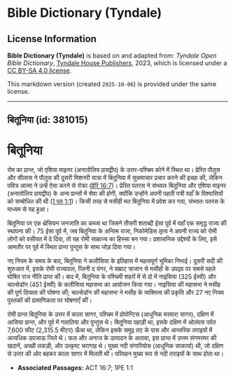 # Bible Dictionary (Tyndale)

## License Information

**Bible Dictionary (Tyndale)** is based on and adapted from: _Tyndale Open Bible Dictionary_, [Tyndale House Publishers](https://tyndaleopenresources.com/), 2023, which is licensed under a [CC BY-SA 4.0 license](https://creativecommons.org/licenses/by-sa/4.0/legalcode.en).

This markdown version (created `2025-10-06`) is provided under the same license.



--------------------------------

## बितूनिया (id: 381015)

बितूनिया
========

रोम का प्रान्त, जो एशिया माइनर (अनातोलिय प्रायद्वीप) के उत्तर\-पश्चिम कोने में स्थित था। प्रेरित पौलुस और सीलास ने पौलुस की दूसरी मिशनरी यात्रा में बितूनिया में सुसमाचार प्रचार करने की इच्छा की, लेकिन पवित्र आत्मा ने उन्हें ऐसा करने से रोका ([प्रेरि 16:7](https://ref.ly/Acts16:7))। प्रेरित पतरस ने संभवतः बितूनिया और एशिया माइनर (अनातोलिय प्रायद्वीप) के अन्य प्रान्तों में सेवा की होगी, क्योंकि उन्होंने अपनी पहली पत्री वहाँ के विश्वासियों को सम्बोधित की थी ([1 पत 1:1](https://ref.ly/1Pet1:1))। किसी तरह से मसीही मत बितूनिया में प्रवेश कर गया, संभवतः पतरस के माध्यम से यह हुआ।

बितूनिया पर एक थ्रेसियन जनजाति का कब्जा था जिसने तीसरी शताब्दी ईसा पूर्व में वहाँ एक समृद्ध राज्य की स्थापना की। 75 ईसा पूर्व में, जब बितूनिया के अन्तिम राजा, निकोमेडिस तृत्य ने अपनी राज्य को रोमी लोगों को वसीयत में दे दिया, तो यह रोमी साम्राज्य का हिस्सा बन गया। प्रशासनिक उद्देश्यों के लिए, इसे आमतौर पर पूर्व में स्थित प्रान्त पुन्तुस के साथ जोड़ दिया गया।

नए नियम के समय के बाद, बितूनिया ने कलीसिया के इतिहास में महत्वपूर्ण भूमिका निभाई। दूसरी सदी की शुरुआत में, इसके रोमी राज्यपाल, प्लिनी द यंगर, ने सम्राट त्राजान से मसीहों के उपद्रव पर सबसे पहले घोषित राज नीति प्राप्त की। बाद में, बितूनिया के पश्चिमी शहरों में से दो में नाइसिया (325 ईस्वी) और चाल्सेडॉन (451 ईस्वी) के कलीसिया महासभा का आयोजन किया गया। नाइसिया की महासभा ने मसीह की पूर्ण दिव्यता की घोषणा की; चाल्सेडॉन की महासभा ने मसीह के व्यक्तित्व की प्रकृति और 27 नए नियम पुस्तकों की प्रामाणिकता पर घोषणाएँ कीं।

रोमी प्रान्त बितूनिया के उत्तर में काला सागर, पश्चिम में प्रोपोन्टिस (आधुनिक मरमारा सागर), दक्षिण में आसिया प्रान्त, और पूर्व में गलातिया और पुन्तुस थे। बितूनिया पहाड़ी था, इसके दक्षिण में ओलंपस पर्वत 7,600 फीट (2,315\.5 मीटर) ऊँचा था, लेकिन इसके समुद्र तट के पास और आन्तरिक तराइयों में अत्यधिक उपजाऊ जिले थे। फल और अनाज के उत्पादन के अलावा, इस प्रान्त में उत्तम संगमरमर की खदानें, अच्छी लकड़ी, और उत्कृष्ट चरागाह थे। मुख्य नदी संगारियोस (आधुनिक साकार्या) थी, जो दक्षिण से उत्तर की ओर बहकर काला सागर में मिलती थी। परिवहन मुख्य रूप से नदी तराइयों के साथ होता था।

* **Associated Passages:** ACT 16:7; 1PE 1:1

